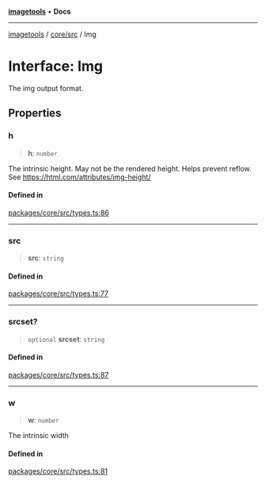 [**imagetools**](../../../README.md) • **Docs**

***

[imagetools](../../../modules.md) / [core/src](../README.md) / Img

# Interface: Img

The img output format.

## Properties

### h

> **h**: `number`

The intrinsic height. May not be the rendered height.
Helps prevent reflow. See https://html.com/attributes/img-height/

#### Defined in

[packages/core/src/types.ts:86](https://github.com/JonasKruckenberg/imagetools/blob/b6421598cd4879d5c28755c1d558f8b5955cc5a1/packages/core/src/types.ts#L86)

***

### src

> **src**: `string`

#### Defined in

[packages/core/src/types.ts:77](https://github.com/JonasKruckenberg/imagetools/blob/b6421598cd4879d5c28755c1d558f8b5955cc5a1/packages/core/src/types.ts#L77)

***

### srcset?

> `optional` **srcset**: `string`

#### Defined in

[packages/core/src/types.ts:87](https://github.com/JonasKruckenberg/imagetools/blob/b6421598cd4879d5c28755c1d558f8b5955cc5a1/packages/core/src/types.ts#L87)

***

### w

> **w**: `number`

The intrinsic width

#### Defined in

[packages/core/src/types.ts:81](https://github.com/JonasKruckenberg/imagetools/blob/b6421598cd4879d5c28755c1d558f8b5955cc5a1/packages/core/src/types.ts#L81)
